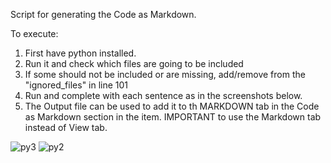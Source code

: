 Script for generating the Code as Markdown.

To execute:
1. First have python installed. 
2. Run it and check which files are going to be included
3. If some should not be included or are missing, add/remove from the "ignored_files" in line 101
4. Run and complete with each sentence as in the screenshots below.
5. The Output file can be used to add it to th MARKDOWN tab in the Code as Markdown section in the item. IMPORTANT to use the Markdown tab instead of View tab.

![py3](https://github.com/user-attachments/assets/11af259a-4e5c-4630-af64-0cec126e753e)
![py2](https://github.com/user-attachments/assets/9d588798-8ff4-4f9c-93c9-6e354f3420c9)
